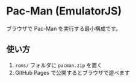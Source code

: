 # Pac-Man (EmulatorJS)

ブラウザで Pac-Man を実行する最小構成です。

## 使い方
1. `roms/` フォルダに `pacman.zip` を置く
2. GitHub Pages で公開するとブラウザで遊べます
